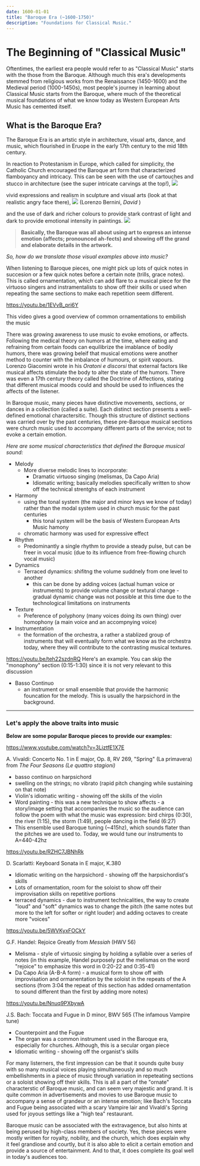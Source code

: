```yaml
---
date: 1600-01-01
title: "Baroque Era (~1600-1750)"
description: "Foundations for Classical Music."
---
```

# The Beginning of "Classical Music"
Oftentimes, the earliest era people would refer to as "Classical Music" starts with the those from the Baroque. Although much this era's developments stemmed from religious works from the Renaissance (1450-1600) and the Medieval period (1000-1450s), most people's journey in learning about Classical Music starts from the Baroque, where much of the theoretical musical foundations of what we know today as Western European Arts Music has cemented itself. 

## What is the Baroque Era?
The Baroque Era is an artstic style in architecture, visual arts, dance, and music, which flourished in Eruope in the early 17th century to the mid 18th century.

In reaction to Protestanism in Europe, which called for simplicity, the Catholic Church encouraged the Baroque art form that characterized flamboyancy and intricacy. 
This can be seen with the use of cartouches and stucco in architecture (see the super intricate carvings at the top!), ![](https://previews.123rf.com/images/etienjones/etienjones1203/etienjones120300029/12903714-vista-interior-de-la-decoraci%C3%B3n-de-estuco-en-estilo-barroco-de-alta.jpg)

vivid expressions and realism in sculpture and visual arts (look at that realistic angry face there), ![](https://upload.wikimedia.org/wikipedia/commons/thumb/d/da/%D0%94%D0%B6%D0%BE%D0%B2%D0%B0%D0%BD%D0%BD%D0%B8_%D0%9B%D0%BE%D1%80%D0%B5%D0%BD%D1%86%D0%BE_%D0%91%D0%B5%D1%80%D0%BD%D0%B8%D0%BD%D0%B8._%D0%94%D0%B0%D0%B2%D0%B8%D0%B4._01.JPG/300px-%D0%94%D0%B6%D0%BE%D0%B2%D0%B0%D0%BD%D0%BD%D0%B8_%D0%9B%D0%BE%D1%80%D0%B5%D0%BD%D1%86%D0%BE_%D0%91%D0%B5%D1%80%D0%BD%D0%B8%D0%BD%D0%B8._%D0%94%D0%B0%D0%B2%D0%B8%D0%B4._01.JPG) (Lorenzo Bernini, _David_ )

and the use of dark and richer colours to provide stark contrast of light and dark to provide emotional intensity in paintings.
![](https://upload.wikimedia.org/wikipedia/commons/thumb/4/48/The_Calling_of_Saint_Matthew-Caravaggo_%281599-1600%29.jpg/450px-The_Calling_of_Saint_Matthew-Caravaggo_%281599-1600%29.jpg)

> **Basically, the Baroque was all about using art to express an intense emotion (affects; pronounced ah-fects) and showing off the grand and elaborate details in the artwork.**

_So, how do we translate those visual examples above into music?_ 

When listening to Baroque pieces, one might pick up lots of quick notes in succesion or a few quick notes before a certain note (trills, grace notes). This is called ornamentation, which can add flare to a musical piece for the virtuoso singers and instramentalists to show off their skills or used when repeating the same sections to make each repetition seem different.

https://youtu.be/1EVvB_pri6Y

This video gives a good overview of common ornamentations to embilish the music


There was growing awareness to use music to evoke emotions, or affects. Following the medical theory on humors at the time, where eating and refraining from certain foods can equilibrize the imablance of bodily humors, there was growing beleif that musical emotions were another method to counter with the imbalance of humours, or spirit vapours. Lorenzo Giacomini wrote in his _Oratoni e discorsi_ that external factors like musical affects stimulate the body to alter the state of the humors. There was even a 17th century theory called the Doctrine of Affections, stating that different musical moods could and should be used to influences the affects of the listener.

In Baroque music, many pieces have distinctive movements, sections, or dances in a collection (called a suite). Each distinct section presents a well-defined emotional charactersitic. Though this structure of distinct sections was carried over by the past centuries, these pre-Baroque musical sections were church music used to accompany different parts of the service; not to evoke a certain emotion.   

_Here are some musical characteristics that defined the Baroque musical sound:_

- Melody
    - More diverse melodic lines to incorporate:
        - Dramatic virtuoso singing (melismas, Da Capo Aria)
        - Idiomatic writing; basically melodies specifically written to show off the technical strentghs of each instrument
- Harmony
    - using the tonal system (the major and minor keys we know of today) rather than the modal system used in church music for the past centuries
        - this tonal system will be the basis of Western European Arts Music hamony
    - chromatic harmony was used for expressive effect
- Rhythm
    - Predominantly a single rhythm to provide a steady pulse, but can be freer in vocal music (due to its influence from free-flowing church vocal music)
- Dynamics
    - Terraced dynamics: shifitng the volume suddnely from one level to another
        - this can be done by adding voices (actual human voice or instruments) to provide volume change or textural change
        -gradual dynamic change was not possible at this time due to the technological limitations on instruments 
- Texture
    - Preference of polyphony (many voices doing its own thing) over homophony (a main voice and an accompnying voice) 
- Instrumentation
    - the formation of the orchestra, a rather a stablized group of instruments that will eventually form what we know as the orchestra today, where they will contribute to the contrasting musical textures.

https://youtu.be/teh22szdnRQ
    Here's an example. You can skip the "monophony" section (0:15-1:30) since it is not very relevant to this discussion

- Basso Continuo
    - an instrument or small ensemble that provide the harmonic founcation for the melody. This is usually the harpsichord in the background.
 
---

### Let's apply the above traits into music 

**Below are some popular Baroque pieces to provide our examples:**

https://www.youtube.com/watch?v=3LiztfE1X7E

A. Vivaldi: Concerto No. 1 in E major, Op. 8, RV 269, "Spring" (La primavera) from _The Four Seasons (Le quattro stagioni)_

- basso continuo on harpsichord
- swelling on the strings; no vibrato (rapid pitch changing while sustaining on that note)
- Violin's idiomatic writing - showing off the skills of the violin 
- Word painting - this was a new technique to show affects - a story/image setting that accompanies the music so the audience can follow the poem with what the music was expression: bird chirps (0:30), the river (1:15), the storm (1:49), people dancing in the field (6:27) 
- This ensemble used Baroque tuning (~415hz), which sounds flater than the pitches we are used to. Today, we would tune our instruments to A=440-42hz

https://youtu.be/RZHC7JBNhRk

D. Scarlatti: Keyboard Sonata in E major, K.380

- Idiomatic writing on the harpsichord - showing off the harpsichordist's skills
- Lots of ornamentation, room for the soloist to show off their improvisation skills on repetitive portions
- terraced dynamics - due to instrument technicalities, the way to create "loud" and "soft" dynamics was to change the pitch (the same notes but more to the left for softer or right louder) and adding octaves to create more "voices" 

https://youtu.be/5WVKyxFOCkY 

G.F. Handel: Rejoice Greatly from _Messiah_ (HWV 56)

- Melisma - style of virtuosic singing by holding a syllable over a series of notes (in this example, Handel purposely put the melismas on the word "rejoice" to emphasize this word in 0:20-22 and 0:35-41)
- Da Capo Aria (A-B-A form) - a musical form to show off with improvisation and ormanentation by the soloist in the repeats of the A sections (from 3:04 the repeat of this section has added ornamentation to sound different than the first by adding more notes)

https://youtu.be/Nnuq9PXbywA 

J.S. Bach: Toccata and Fugue in D minor, BWV 565 (The infamous Vampire tune)

- Counterpoint and the Fugue
- The organ was a common instrument used in the Baroque era, especially for churches. Although, this is a secular organ piece
- Idiomatic writing - showing off the organist's skills

For many listerners, the first impression can be that it sounds quite busy with so many musical voices playing simultaneously and so much embellishments in a piece of music through variation in repeteating sections or a soloist showing off their skills. This is all a part of the "ornate" characterstic of Baroque music, and can seem very majestic and grand. It is quite common in advertisements and movies to use Baroque music to accompany a sense of grandeur or an intense emotion; like Bach's Toccata and Fugue being associated with a scary Vampire lair and Vivaldi's Spring used for joyous settings like a "high tea" restaurant. 

Baroque music can be associated with the extravagence, but also hints at being perused by high-class members of society. Yes, these pieces were mostly written for royalty, nobility, and the church, which does explain why it feel grandiose and courtly, but it is also able to elicit a certain emotion and provide a source of entertainment. And to that, it does complete its goal well in today's audiences too.
















